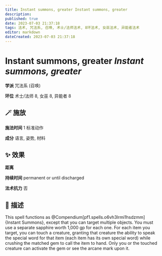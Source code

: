 ```yaml
---
title: Instant summons, greater Instant summons, greater
description: 
published: true
date: 2023-07-03 21:37:18
tags: 法术, 咒法系, 召唤, 术士/法师法术, 8环法术, 女巫法术, 异能者法术
editor: markdown
dateCreated: 2023-07-03 21:37:18
---
```


# **Instant summons, greater** *Instant summons, greater*

**学派** 咒法系 (召唤) 

**环位** 术士/法师 8, 女巫 8, 异能者 8

## 🪄 施放

**施法时间** 1 标准动作

**成分** 语言, 姿势, 材料

## ✨ 效果  

**距离**   

**持续时间** permanent or until discharged 

**法术抗力** 否

## 📖 描述

This spell functions as @Compendium[pf1.spells.o6vh3lrmi1hsdzmm]{Instant Summons}, except that you can target multiple objects. You must use a separate sapphire worth 1,000 gp for each one. For each item you target, you can touch a creature, granting that creature the ability to speak the special word for that item (each item has its own special word) while crushing the matched gem to call the item to hand. Only you or the touched creature can activate the gem or see the arcane mark upon it.
    